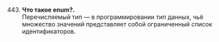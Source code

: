 443. **Что такое enum?.**  
Перечисляемый тип — в программировании тип данных, чьё множество значений представляет собой ограниченный список идентификаторов.
